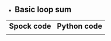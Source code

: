 - ## Basic loop sum

<table border="0">
 <tr>
    <td><b style="font-size:20px">Spock code</b></td>
    <td><b style="font-size:20px">Python code</b></td>
 </tr>
 <tr>
    <td></td>
    <td></td>
 </tr>
</table>